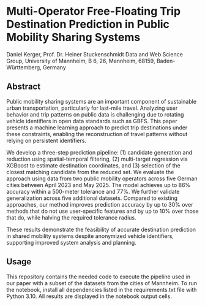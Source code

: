 # Multi-Operator Free-Floating Trip Destination Prediction in Public Mobility Sharing Systems
Daniel Kerger, Prof. Dr. Heiner Stuckenschmidt
Data and Web Science Group, University of Mannheim, B 6, 26, Mannheim, 68159, Baden-Württemberg, Germany

## Abstract
Public mobility sharing systems are an important component of sustainable urban transportation, particularly for last-mile travel. Analyzing user behavior and trip patterns on public data is challenging due to rotating vehicle identifiers in open data standards such as GBFS. This paper presents a machine learning approach to predict trip destinations under these constraints, enabling the reconstruction of travel patterns without relying on persistent identifiers.

We develop a three-step prediction pipeline: (1) candidate generation and reduction using spatial-temporal filtering, (2) multi-target regression via XGBoost to estimate destination coordinates, and (3) selection of the closest matching candidate from the reduced set. We evaluate the approach using data from two public mobility operators across five German cities between April 2023 and May 2025. The model achieves up to 86\% accuracy within a 500-meter tolerance and 77\%. We further validate generalization across five additional datasets. Compared to existing approaches, our method improves prediction accuracy by up to 30\% over methods that do not use user-specific features and by up to 10\% over those that do, while halving the required tolerance radius.

These results demonstrate the feasibility of accurate destination prediction in shared mobility systems despite anonymized vehicle identifiers, supporting improved system analysis and planning.

## Usage
This repository contains the needed code to execute the pipeline used in our paper with a subset of the datasets from the cities of Mannheim. To run the notebook, install all dependencies listed in the requirements.txt file with Python 3.10. All results are displayed in the notebook output cells.
